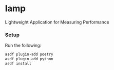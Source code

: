 # lamp
Lightweight Application for Measuring Performance

### Setup

Run the following:
```sh
asdf plugin-add poetry
asdf plugin-add python
asdf install
```

